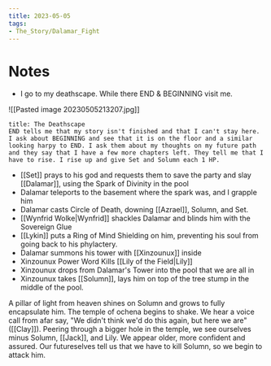 ```yaml
---
title: 2023-05-05
tags:
- The_Story/Dalamar_Fight
---
```

# Notes
- I go to my deathscape. While there END & BEGINNING visit me. 
 
![[Pasted image 20230505213207.jpg]]

```ad-info
title: The Deathscape
END tells me that my story isn't finished and that I can't stay here. 
I ask about BEGINNING and see that it is on the floor and a similar looking harpy to END. I ask them about my thoughts on my future path and they say that I have a few more chapters left. They tell me that I have to rise. I rise up and give Set and Solumn each 1 HP. 
```

- [[Set]] prays to his god and requests them to save the party and slay [[Dalamar]], using the Spark of Divinity in the pool
- Dalamar teleports to the basement where the spark was, and I grapple him
- Dalamar casts Circle of Death, downing [[Azrael]], Solumn, and Set. 
- [[Wynfrid Wolke|Wynfrid]] shackles Dalamar and blinds him with the Sovereign Glue
- [[Lykin]] puts a Ring of Mind Shielding on him, preventing his soul from going back to his phylactery.
- Dalamar summons his tower with [[Xinzounux]] inside
- Xinzounux Power Word Kills [[Lily of the Field|Lily]]
- Xinzounux drops from Dalamar's Tower into the pool that we are all in
- Xinzounux takes [[Solumn]], lays him on top of the tree stump in the middle of the pool. 

A pillar of light from heaven shines on Solumn and grows to fully encapsulate him. The temple of ochena begins to shake. We hear a voice call from afar say, "We didn't think we'd do this again, but here we are" ([[Clay]]). Peering through a bigger hole in the temple, we see ourselves minus Solumn, [[Jack]], and Lily. We appear older, more confident and assured. Our futureselves tell us that we have to kill Solumn, so we begin to attack him. 